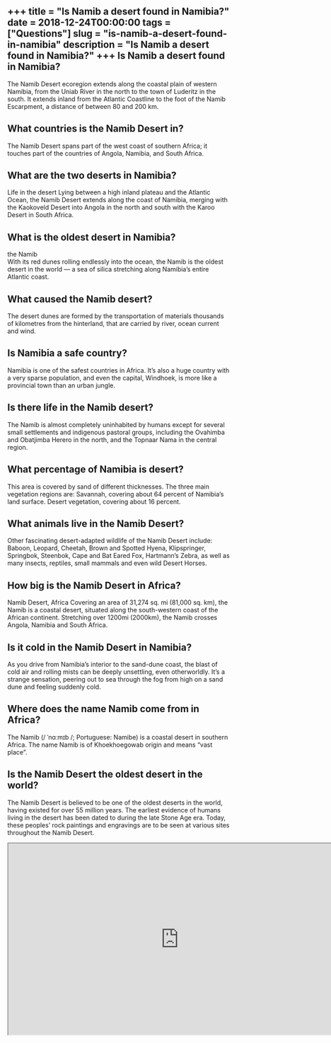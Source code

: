 +++
title = "Is Namib a desert found in Namibia?"
date = 2018-12-24T00:00:00
tags = ["Questions"]
slug = "is-namib-a-desert-found-in-namibia"
description = "Is Namib a desert found in Namibia?"
+++
Is Namib a desert found in Namibia?
-----------------------------------

The Namib Desert ecoregion extends along the coastal plain of western Namibia, from the Uniab River in the north to the town of Luderitz in the south. It extends inland from the Atlantic Coastline to the foot of the Namib Escarpment, a distance of between 80 and 200 km.

What countries is the Namib Desert in?
--------------------------------------

The Namib Desert spans part of the west coast of southern Africa; it touches part of the countries of Angola, Namibia, and South Africa.

What are the two deserts in Namibia?
------------------------------------

Life in the desert Lying between a high inland plateau and the Atlantic Ocean, the Namib Desert extends along the coast of Namibia, merging with the Kaokoveld Desert into Angola in the north and south with the Karoo Desert in South Africa.

What is the oldest desert in Namibia?
-------------------------------------

the Namib  
With its red dunes rolling endlessly into the ocean, the Namib is the oldest desert in the world — a sea of silica stretching along Namibia’s entire Atlantic coast.

What caused the Namib desert?
-----------------------------

The desert dunes are formed by the transportation of materials thousands of kilometres from the hinterland, that are carried by river, ocean current and wind.

Is Namibia a safe country?
--------------------------

Namibia is one of the safest countries in Africa. It’s also a huge country with a very sparse population, and even the capital, Windhoek, is more like a provincial town than an urban jungle.

Is there life in the Namib desert?
----------------------------------

The Namib is almost completely uninhabited by humans except for several small settlements and indigenous pastoral groups, including the Ovahimba and Obatjimba Herero in the north, and the Topnaar Nama in the central region.

What percentage of Namibia is desert?
-------------------------------------

This area is covered by sand of different thicknesses. The three main vegetation regions are: Savannah, covering about 64 percent of Namibia’s land surface. Desert vegetation, covering about 16 percent.

What animals live in the Namib Desert?
--------------------------------------

Other fascinating desert-adapted wildlife of the Namib Desert include: Baboon, Leopard, Cheetah, Brown and Spotted Hyena, Klipspringer, Springbok, Steenbok, Cape and Bat Eared Fox, Hartmann’s Zebra, as well as many insects, reptiles, small mammals and even wild Desert Horses.

How big is the Namib Desert in Africa?
--------------------------------------

Namib Desert, Africa Covering an area of 31,274 sq. mi (81,000 sq. km), the Namib is a coastal desert, situated along the south-western coast of the African continent. Stretching over 1200mi (2000km), the Namib crosses Angola, Namibia and South Africa.

Is it cold in the Namib Desert in Namibia?
------------------------------------------

As you drive from Namibia’s interior to the sand-dune coast, the blast of cold air and rolling mists can be deeply unsettling, even otherworldly. It’s a strange sensation, peering out to sea through the fog from high on a sand dune and feeling suddenly cold.

Where does the name Namib come from in Africa?
----------------------------------------------

The Namib (/ ˈnɑːmɪb /; Portuguese: Namibe) is a coastal desert in southern Africa. The name Namib is of Khoekhoegowab origin and means “vast place”.

Is the Namib Desert the oldest desert in the world?
---------------------------------------------------

The Namib Desert is believed to be one of the oldest deserts in the world, having existed for over 55 million years. The earliest evidence of humans living in the desert has been dated to during the late Stone Age era. Today, these peoples’ rock paintings and engravings are to be seen at various sites throughout the Namib Desert.

<iframe allow="accelerometer; autoplay; clipboard-write; encrypted-media; gyroscope; picture-in-picture" allowfullscreen="" class="__youtube_prefs__  epyt-is-override  no-lazyload" data-no-lazy="1" data-origheight="433" data-origwidth="770" data-skipgform_ajax_framebjll="" height="433" id="_ytid_48011" loading="lazy" src="https://www.youtube.com/embed/Y-uBQiuus38?enablejsapi=1&autoplay=0&cc_load_policy=0&cc_lang_pref=&iv_load_policy=1&loop=0&modestbranding=0&rel=1&fs=1&playsinline=0&autohide=2&theme=dark&color=red&controls=1&" title="YouTube player" width="770"></iframe>